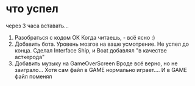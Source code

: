 # что успел
через 3 часа вставать...

 
1. Разобраться с кодом      ОК Когда читаешь, - всё ясно :)
2. Добавить бота. Уровень мозгов на ваше усмотрение.   Не успел до конца. Сделал Interface Ship, и Boat добавлял "в качестве асткерода"
3. Добавить музыку на GameOverScreen   Вроде всё верно, но не заиграло... Хотя сам файл в GAME нормально играет.... И в GAME файл поменял
